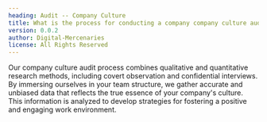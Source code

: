```yaml
---
heading: Audit -- Company Culture
title: What is the process for conducting a company company culture audit
version: 0.0.2
author: Digital-Mercenaries
license: All Rights Reserved
---
```



Our company culture audit process combines qualitative and quantitative
research methods, including covert observation and confidential interviews.
By immersing ourselves in your team structure, we gather accurate and
unbiased data that reflects the true essence of your company's culture.  This
information is analyzed to develop strategies for fostering a positive and
engaging work environment.

